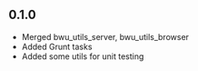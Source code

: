 ## 0.1.0

- Merged bwu_utils_server, bwu_utils_browser
- Added Grunt tasks
- Added some utils for unit testing
